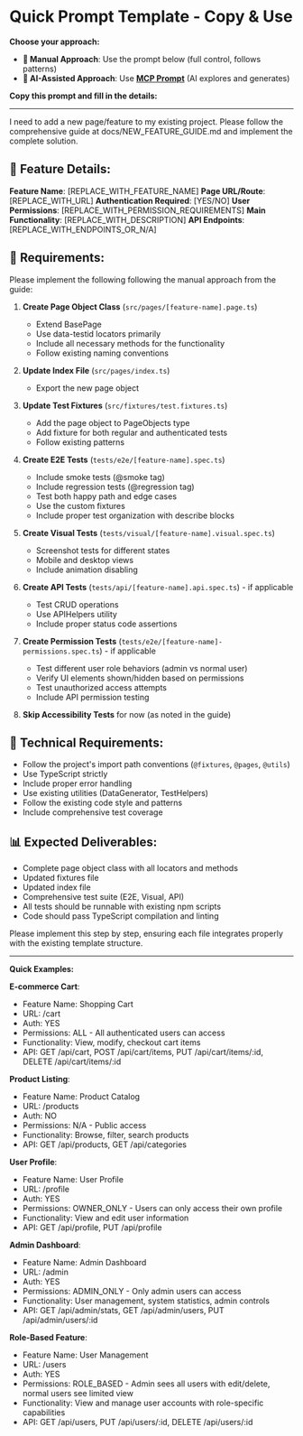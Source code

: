 # Quick Prompt Template - Copy & Use

**Choose your approach:**
- **🚀 Manual Approach**: Use the prompt below (full control, follows patterns)
- **🤖 AI-Assisted Approach**: Use **[MCP Prompt](MCP_PROMPT.md)** (AI explores and generates)

**Copy this prompt and fill in the details:**

---

I need to add a new page/feature to my existing project. Please follow the comprehensive guide at docs/NEW_FEATURE_GUIDE.md and implement the complete solution.

## 📝 Feature Details:

**Feature Name**: [REPLACE_WITH_FEATURE_NAME]
**Page URL/Route**: [REPLACE_WITH_URL]
**Authentication Required**: [YES/NO]
**User Permissions**: [REPLACE_WITH_PERMISSION_REQUIREMENTS]
**Main Functionality**: [REPLACE_WITH_DESCRIPTION]
**API Endpoints**: [REPLACE_WITH_ENDPOINTS_OR_N/A]

## 🎯 Requirements:

Please implement the following following the manual approach from the guide:

1. **Create Page Object Class** (`src/pages/[feature-name].page.ts`)
   - Extend BasePage
   - Use data-testid locators primarily
   - Include all necessary methods for the functionality
   - Follow existing naming conventions

2. **Update Index File** (`src/pages/index.ts`)
   - Export the new page object

3. **Update Test Fixtures** (`src/fixtures/test.fixtures.ts`)
   - Add the page object to PageObjects type
   - Add fixture for both regular and authenticated tests
   - Follow existing patterns

4. **Create E2E Tests** (`tests/e2e/[feature-name].spec.ts`)
   - Include smoke tests (@smoke tag)
   - Include regression tests (@regression tag)
   - Test both happy path and edge cases
   - Use the custom fixtures
   - Include proper test organization with describe blocks

5. **Create Visual Tests** (`tests/visual/[feature-name].visual.spec.ts`)
   - Screenshot tests for different states
   - Mobile and desktop views
   - Include animation disabling

6. **Create API Tests** (`tests/api/[feature-name].api.spec.ts`) - if applicable
   - Test CRUD operations
   - Use APIHelpers utility
   - Include proper status code assertions

7. **Create Permission Tests** (`tests/e2e/[feature-name]-permissions.spec.ts`) - if applicable
   - Test different user role behaviors (admin vs normal user)
   - Verify UI elements shown/hidden based on permissions
   - Test unauthorized access attempts
   - Include API permission testing

8. **Skip Accessibility Tests** for now (as noted in the guide)

## 🔧 Technical Requirements:

- Follow the project's import path conventions (`@fixtures`, `@pages`, `@utils`)
- Use TypeScript strictly
- Include proper error handling
- Use existing utilities (DataGenerator, TestHelpers)
- Follow the existing code style and patterns
- Include comprehensive test coverage

## 📊 Expected Deliverables:

- Complete page object class with all locators and methods
- Updated fixtures file
- Updated index file  
- Comprehensive test suite (E2E, Visual, API)
- All tests should be runnable with existing npm scripts
- Code should pass TypeScript compilation and linting

Please implement this step by step, ensuring each file integrates properly with the existing template structure.

---

**Quick Examples:**

**E-commerce Cart**: 
- Feature Name: Shopping Cart
- URL: /cart  
- Auth: YES
- Permissions: ALL - All authenticated users can access
- Functionality: View, modify, checkout cart items
- API: GET /api/cart, POST /api/cart/items, PUT /api/cart/items/:id, DELETE /api/cart/items/:id

**Product Listing**:
- Feature Name: Product Catalog  
- URL: /products
- Auth: NO
- Permissions: N/A - Public access
- Functionality: Browse, filter, search products
- API: GET /api/products, GET /api/categories

**User Profile**:
- Feature Name: User Profile
- URL: /profile
- Auth: YES  
- Permissions: OWNER_ONLY - Users can only access their own profile
- Functionality: View and edit user information
- API: GET /api/profile, PUT /api/profile

**Admin Dashboard**:
- Feature Name: Admin Dashboard
- URL: /admin
- Auth: YES
- Permissions: ADMIN_ONLY - Only admin users can access
- Functionality: User management, system statistics, admin controls
- API: GET /api/admin/stats, GET /api/admin/users, PUT /api/admin/users/:id

**Role-Based Feature**:
- Feature Name: User Management
- URL: /users
- Auth: YES
- Permissions: ROLE_BASED - Admin sees all users with edit/delete, normal users see limited view
- Functionality: View and manage user accounts with role-specific capabilities
- API: GET /api/users, PUT /api/users/:id, DELETE /api/users/:id